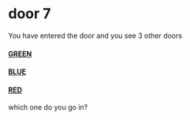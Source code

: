 # door 7  
You have entered the door and you see 3 other doors 
#### [GREEN](../finally/README.md)
#### [BLUE](../finally/README.md)
#### [RED](../finally/README.md)
which one do you go in?